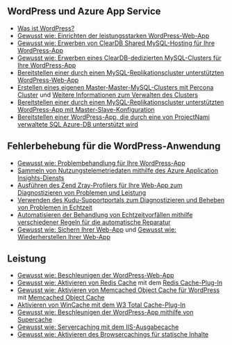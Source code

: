## <a name="wordpress-and-azure-app-service"></a>WordPress und Azure App Service
* [Was ist WordPress?](https://wordpress.org/)
* [Gewusst wie: Einrichten der leistungsstarken WordPress-Web-App](../articles/app-service-web/web-sites-php-enterprise-wordpress.md)
* [Gewusst wie: Erwerben von ClearDB Shared MySQL-Hosting für Ihre WordPress-App](http://blog.syntaxc4.net/post/2012/12/03/provisioning-a-mysql-database-from-the-windows-azure-store.aspx)
* [Gewusst wie: Erwerben eines ClearDB-dedizierten MySQL-Clusters für Ihre WordPress-App ](https://azure.microsoft.com/blog/announcing-new-mysql-premium-tiers-from-cleardb/)
* [Bereitstellen einer durch einen MySQL-Replikationscluster unterstützten WordPress-Web-App](/documentation/templates/wordpress-mysql-replication/)
* [Erstellen eines eigenen Master-Master-MySQL-Clusters mit Percona Cluster](/documentation/templates/mysql-ha-pxc/) und [Weitere Informationen zum Verwalten des Clusters](https://github.com/fanjeffrey/axiom.articles/tree/master/pxc)
* [Bereitstellen einer durch einen MySQL-Replikationscluster unterstützten WordPress-App mit Master-Slave-Konfiguration](/documentation/templates/mysql-replication/)
* [Bereitstellen einer WordPress-App, die durch eine von ProjectNami verwaltete SQL Azure-DB unterstützt wird](/marketplace/partners/projectnami/projectnami/)

## <a name="troubleshooting-wordpress-application"></a>Fehlerbehebung für die WordPress-Anwendung
* [Gewusst wie: Problembehandlung für Ihre WordPress-App](https://sunithamk.wordpress.com/2014/09/04/wordpress-troubleshooting-techniques-on-azure-websites/)
* [Sammeln von Nutzungstelemetriedaten mithilfe des Azure Application Insights-Diensts](https://azure.microsoft.com/blog/usage-analytics-for-wordpress-with-azure-app-insights/)
* [Ausführen des Zend Zray-Profilers für Ihre Web-App zum Diagnostizieren von Problemen und Leistung](https://sunithamk.wordpress.com/2015/08/04/profiling-php-application-on-azure-web-apps/)
* [Verwenden des Kudu-Supportportals zum Diagnostizieren und Beheben von Problemen in Echtzeit](https://sunithamk.wordpress.com/2015/11/04/diagnose-and-mitigate-issues-with-azure-web-apps-support-portal/)
* [Automatisieren der Behandlung von Echtzeitvorfällen mithilfe verschiedener Regeln für die automatische Reparatur](http://microsoftazurewebsitescheatsheet.info/#auto-heal)
* [Gewusst wie: Sichern Ihrer Web-App](../articles/app-service-web/web-sites-backup.md) und [Gewusst wie: Wiederherstellen Ihrer Web-App](../articles/app-service-web/web-sites-restore.md)

## <a name="performance"></a>Leistung
* [Gewusst wie: Beschleunigen der WordPress-Web-App](https://sunithamk.wordpress.com/2014/08/01/10-ways-to-speed-up-your-wordpress-site-on-azure-websites/)
* [Gewusst wie: Aktivieren von Redis Cache](../articles/redis-cache/cache-dotnet-how-to-use-azure-redis-cache.md) mit dem [Redis Cache-Plug-In](https://wordpress.org/plugins/wp-redis/)
* [Gewusst wie: Aktivieren von Memcached Object Cache für WordPress](../articles/app-service-web/web-sites-connect-to-redis-using-memcache-protocol.md) mit [Memcached Object Cache](https://wordpress.org/plugins/memcached/)
* [Aktivieren von WinCache mit dem W3 Total Cache-Plug-In](https://wordpress.org/plugins/w3-total-cache/)
* [Gewusst wie: Beschleunigen der WordPress-App mithilfe von Supercache](http://ruslany.net/2008/12/speed-up-wordpress-on-iis-70/)
* [Gewusst wie: Servercaching mit dem IIS-Ausgabecache](http://blogs.msdn.com/b/brian_swan/archive/2011/06/08/performance-tuning-php-apps-on-windows-iis-with-output-caching.aspx)
* [Gewusst wie: Aktivieren des Browsercachings für statische Inhalte](http://www.iis.net/configreference/system.webserver/staticcontent)



<!--HONumber=Nov16_HO3-->


